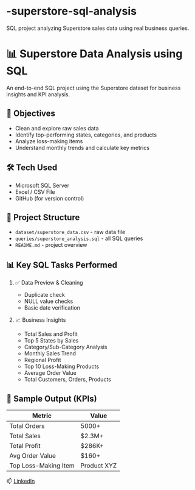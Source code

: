 # -superstore-sql-analysis
SQL project analyzing Superstore sales data using real business queries.
# 📊 Superstore Data Analysis using SQL

An end-to-end SQL project using the Superstore dataset for business insights and KPI analysis.

## 🧠 Objectives

- Clean and explore raw sales data
- Identify top-performing states, categories, and products
- Analyze loss-making items
- Understand monthly trends and calculate key metrics

## 🛠 Tech Used

- Microsoft SQL Server
- Excel / CSV File
- GitHub (for version control)

## 📁 Project Structure

- `dataset/superstore_data.csv` - raw data file
- `queries/superstore_analysis.sql` - all SQL queries
- `README.md` - project overview

## 📊 Key SQL Tasks Performed

1. ✅ Data Preview & Cleaning
   - Duplicate check
   - NULL value checks
   - Basic date verification

2. 📈 Business Insights
   - Total Sales and Profit
   - Top 5 States by Sales
   - Category/Sub-Category Analysis
   - Monthly Sales Trend
   - Regional Profit
   - Top 10 Loss-Making Products
   - Average Order Value
   - Total Customers, Orders, Products

## 🧾 Sample Output (KPIs)

| Metric               | Value       |
|----------------------|-------------|
| Total Orders         | 5000+       |
| Total Sales          | $2.3M+      |
| Total Profit         | $286K+      |
| Avg Order Value      | $160+       |
| Top Loss-Making Item | Product XYZ |

 
📫 [LinkedIn](https://www.linkedin.com/in/aifaz-shah-236222261/)   

